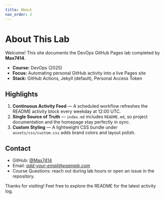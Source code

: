 ```yaml
---
title: About
nav_order: 2
---
```


# About This Lab

Welcome! This site documents the DevOps GitHub Pages lab completed by **Max7414**.

- **Course:** DevOps (2025)
- **Focus:** Automating personal GitHub activity into a live Pages site
- **Stack:** GitHub Actions, Jekyll (default), Personal Access Token

## Highlights

1. **Continuous Activity Feed** — A scheduled workflow refreshes the README activity block every weekday at 12:00 UTC.
2. **Single Source of Truth** — `index.md` includes `README.md`, so project documentation and the homepage stay perfectly in sync.
3. **Custom Styling** — A lightweight CSS bundle under `assets/css/custom.css` adds brand colors and layout polish.

## Contact

- GitHub: [@Max7414](https://github.com/Max7414)
- Email: *add-your-email@example.com*
- Course Questions: reach out during lab hours or open an issue in the repository.

Thanks for visiting! Feel free to explore the README for the latest activity log.
